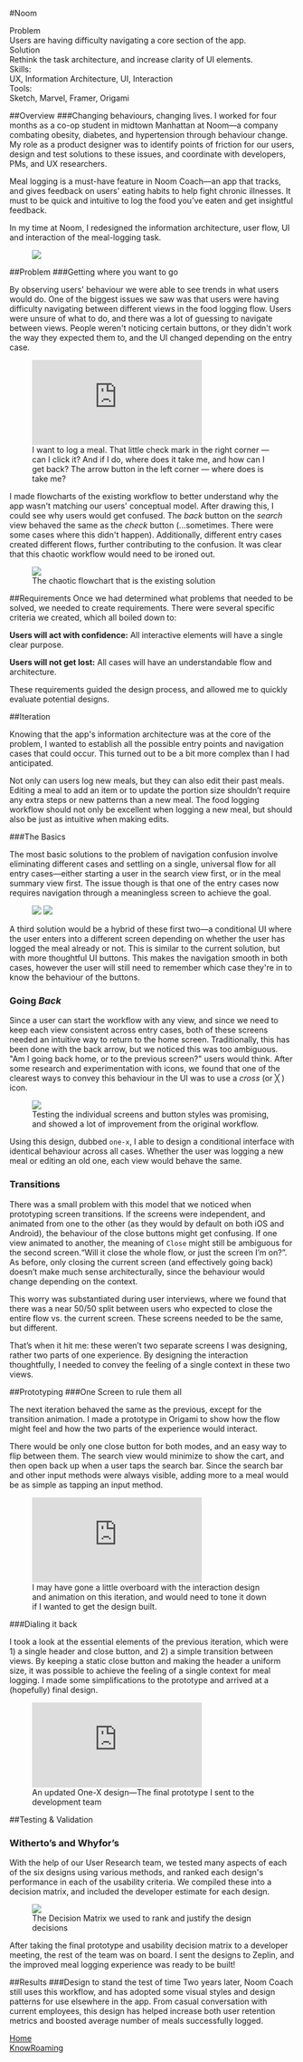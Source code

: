 #Noom

<div class="tldr">
	<div class="one-third">
		<div class="tldr-title">Problem</div>
		<div class="tldr-content">Users are having difficulty navigating a core section of the app.</div>
	</div>
	<div class="one-third">
		<div class="tldr-title">Solution</div>
		<div class="tldr-content">Rethink the task architecture, and increase clarity of UI elements.</div>
	</div>
	<div class="one-third">
			<div class="inline">
				<div class="tldr-title">Skills: </div>
				<div class="tldr-content">UX, Information Architecture, UI, Interaction</div>
			</div>
			<div class="inline">
				<div class="tldr-title">Tools: </div>
				<div class="tldr-content">Sketch, Marvel, Framer, Origami</div>
			</div>
	</div>
</div>

##Overview
###Changing behaviours, changing lives.
I worked for four months as a co-op student in midtown Manhattan at Noom—a company combating obesity, diabetes, and hypertension through behaviour change. My role as a product designer was to identify points of friction for our users, design and test solutions to these issues, and coordinate with developers, PMs, and UX researchers.

Meal logging is a must-have feature in Noom Coach—an app that tracks, and gives feedback on users' eating habits to help fight chronic illnesses. It must to be quick and intuitive to log the food you’ve eaten and get insightful feedback.

In my time at Noom, I redesigned the information architecture, user flow, UI and interaction of the meal-logging task.

<figure class='folio_image' id='hero'>
	<a target='_blank'>
		<img src='../includes/portfolio_images/noom/noom_logging.jpg'>
	</a>
<figcaption></figcaption>
</figure>

##Problem
###Getting where you want to go

By observing users' behaviour we were able to see trends in what users would do. One of the biggest issues we saw was that users were having difficulty navigating between different views in the food logging flow. Users were unsure of what to do, and there was a lot of guessing to navigate between views. People weren't noticing certain buttons, or they didn't work the way they expected them to, and the UI changed depending on the entry case.

<figure class='folio_image video' id='img2'>
	<iframe src="https://player.vimeo.com/video/157767468" frameborder="0" webkitallowfullscreen mozallowfullscreen allowfullscreen></iframe>
	<figcaption>I want to log a meal. That little check mark in the right corner — can I click it? And if I do, where does it take me, and how can I get back? The arrow button in the left corner — where does is take me? </figcaption>
</figure>

I made flowcharts of the existing workflow to better understand why the app wasn't matching our users' conceptual model. After drawing this, I could see why users would get confused. The *back* button on the _search_ view behaved the same as the *check* button (...sometimes. There were some cases where this didn't happen). Additionally, different entry cases created different flows, further contributing to the confusion. It was clear that this chaotic workflow would need to be ironed out.

<figure class='folio_image' id='img2'>
	<a target='_blank'>
		<img src='../includes/portfolio_images/noom/noom_existing.jpg'>
	</a>
<figcaption>The chaotic flowchart that is the existing solution</figcaption>
</figure>

##Requirements
Once we had determined what problems that needed to be solved, we needed to create requirements. There were several specific criteria we created, which all boiled down to:

**Users will act with confidence:** All interactive elements will have a single clear purpose.

**Users will not get lost:** All cases will have an understandable  flow and architecture.

These requirements guided the design process, and allowed me to quickly evaluate potential designs.

##Iteration

Knowing that the app's information architecture was at the core of the problem, I wanted to establish all the possible entry points and navigation cases that could occur. This turned out to be a bit more complex than I had anticipated.

Not only can users log new meals, but they can also edit their past meals. Editing a meal to add an item or to update the portion size shouldn’t require any extra steps or new patterns than a new meal. The food logging workflow should not only be excellent when logging a new meal, but should also be just as intuitive when making edits.

###The Basics

The most basic solutions to the problem of navigation confusion involve eliminating different cases and settling on a single, universal flow for all entry cases—either starting a user in the search view first, or in the meal summary view first. The issue though is that one of the entry cases now requires navigation through a meaningless screen to achieve the goal.

<figure class='folio_image images-2' id='img2'>
	<a target='_blank'>
		<img src='../includes/portfolio_images/noom/noom_search_first.jpg'>
		<img src='../includes/portfolio_images/noom/noom_cart_first.jpg'>
	</a>
<figcaption></figcaption>
</figure>

A third solution would be a hybrid of these first two—a conditional UI where the user enters into a different screen depending on whether the user has logged the meal already or not. This is similar to the current solution, but with more thoughtful UI buttons. This makes the navigation smooth in both cases, however the user will still need to remember which case they're in to know the behaviour of the buttons.

### Going *Back*

Since a user can start the workflow with any view, and since we need to keep each view consistent across entry cases, both of these screens needed an intuitive way to return to the home screen.
Traditionally, this has been done with the back arrow, but we noticed this was too ambiguous. "Am I going back home, or to the previous screen?" users would think. After some research and experimentation with icons, we found that one of the clearest ways to convey this behaviour in the UI was to use a _cross_ (or ╳ ) icon.

<figure class='folio_image' id='img2'>
	<a target='_blank'>
		<img src='../includes/portfolio_images/noom/noom_logging-vc.png'>
	</a>
<figcaption>Testing the individual screens and button styles was promising, and showed a lot of improvement from the original workflow.</figcaption>
</figure>

Using this design, dubbed `one-x`, I able to design a conditional interface with identical behaviour across all cases. Whether the user was logging a new meal or editing an old one, each view would behave the same. 


### Transitions
There was a small problem with this model that we noticed when prototyping screen transitions. If the screens were independent, and animated from one to the other (as they would by default on both iOS and Android), the behaviour of the close buttons might get confusing. If one view animated to another, the meaning of `Close` might still be ambiguous for the second screen.“Will it close the whole flow, or just the screen I’m on?”. As before, only closing the current screen (and effectively going back) doesn’t make much sense architecturally, since the behaviour would change depending on the context. 

This worry was substantiated during user interviews, where we found that there was a near 50/50 split between users who expected to close the entire flow vs. the current screen. These screens needed to be the same, but different.

That’s when it hit me: these weren’t two separate screens I was designing, rather two parts of one experience. By designing the interaction thoughtfully, I needed to convey the feeling of a single context in these two views.

##Prototyping
###One Screen to rule them all

The next iteration behaved the same as the previous, except for the transition animation. I made a prototype in Origami to show how the flow might feel and how the two parts of the experience would interact.

There would be only one close button for both modes, and an easy way to flip between them. The search view would minimize to show the cart, and then open back up when a user taps the search bar. Since the search bar and other input methods were always visible, adding more to a meal would be as simple as tapping an input method.

<figure class='folio_image' id='img2'>
	<iframe src="https://player.vimeo.com/video/157767592" frameborder="0" webkitallowfullscreen mozallowfullscreen allowfullscreen></iframe>
<figcaption>I may have gone a little overboard with the interaction design and animation on this iteration, and would need to tone it down if I wanted to get the design built. </figcaption>
</figure>

###Dialing it back

I took a look at the essential elements of the previous iteration, which were 1) a single header and close button, and 2) a simple transition between views. By keeping a static close button and making the header a uniform size, it was possible to achieve the feeling of a single context for meal logging. I made some simplifications to the prototype and arrived at a (hopefully) final design.

<figure class='folio_image' id='img2'>
	<iframe src="https://player.vimeo.com/video/157767466" frameborder="0" webkitallowfullscreen mozallowfullscreen allowfullscreen></iframe>
<figcaption>An updated One-X design—The final prototype I sent to the development team</figcaption>
</figure>

##Testing & Validation
### Witherto’s and Whyfor’s

With the help of our User Research team, we tested many aspects of each of the six designs using various methods, and ranked each design's performance in each of the usability criteria. We compiled these into a decision matrix, and included the developer estimate for each design. 

<figure class='folio_image' id='img2'>
	<a target='_blank'>
		<img src='../includes/portfolio_images/noom/noom_logging-matrix.png'>
	</a>
<figcaption>The Decision Matrix we used to rank and justify the design decisions</figcaption>
</figure>

After taking the final prototype and usability decision matrix to a developer meeting, the rest of the team was on board. I sent the designs to Zeplin, and the improved meal logging experience was ready to be built!

##Results
###Design to stand the test of time
Two years later, Noom Coach still uses this workflow, and has adopted some visual styles and design patterns for use elsewhere in the app. From casual conversation with current employees, this design has helped increase both user retention metrics and boosted average number of meals successfully logged.

<div class="folio-nav prev home">
	<a href="../">Home</a>
</div>
<div class="folio-nav next knowroaming">
	<a href="?p=knowroaming">KnowRoaming</a>
</div>